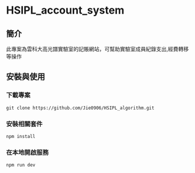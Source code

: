 # HSIPL_account_system
## 簡介
此專案為雲科大高光譜實驗室的記賬網站，可幫助實驗室成員紀錄支出,經費轉移等操作
## 安裝與使用
### 下載專案
```git clone https://github.com/Jie0906/HSIPL_algorithm.git```
### 安裝相關套件
```npm install```
### 在本地開啟服務
```npm run dev```
